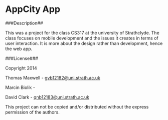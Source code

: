 AppCity App
=========

###Description##

This was a project for the class CS317 at the university of Strathclyde. The class focuses on mobile development and the issues it creates in terms of user interaction. It is more about the design rather than development, hence the web app.


###License###

Copyright 2014 


Thomas Maxwell	-	gvb12182@uni.strath.ac.uk

Marcin Biolik   -

David Clark			- qnb12183@uni.strath.ac.uk


This project can not be copied and/or distributed without the express permission of the authors.
